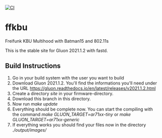[![CI](https://github.com/ff-kbu/site-ffkbu-multidomain/actions/workflows/ci.yml/badge.svg?branch=fastd)](https://github.com/ff-kbu/site-ffkbu-multidomain/actions/workflows/ci.yml)
# ffkbu
Freifunk KBU Multihood with Batman15 and 802.11s


This is the stable site for Gluon 2021.1.2 with fastd.


## Build Instructions

1. Go in your build system with the user you want to build
2. Download Gluon 2021.1.2. You'll find the informations you'll need under the URL https://gluon.readthedocs.io/en/latest/releases/v2021.1.2.html
3. Create a directory *site* in your firmware-directory.
4. Download this branch in this directory.
5. Now run *make update*
6. Everything should be complete now. You can start the compiling with the command *make GLUON_TARGET=ar71xx-tiny* or *make GLUON_TARGET=ar71xx-generic*
7. If everything works you should find your files now in the directory *./output/images/*

